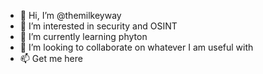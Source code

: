 - 👋 Hi, I’m @themilkeyway
- 👀 I’m interested in security and OSINT
- 🌱 I’m currently learning phyton
- 💞️ I’m looking to collaborate on whatever I am useful with
- 📫 Get me here

<!---
themilkeyway/themilkeyway is a ✨ special ✨ repository because its `README.md` (this file) appears on your GitHub profile.
You can click the Preview link to take a look at your changes.
--->
